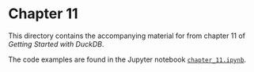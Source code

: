 # Chapter 11

This directory contains the accompanying material for from chapter 11 of *Getting Started with DuckDB*.

The code examples are found in the Jupyter notebook [`chapter_11.ipynb`](./chapter_11.ipynb).